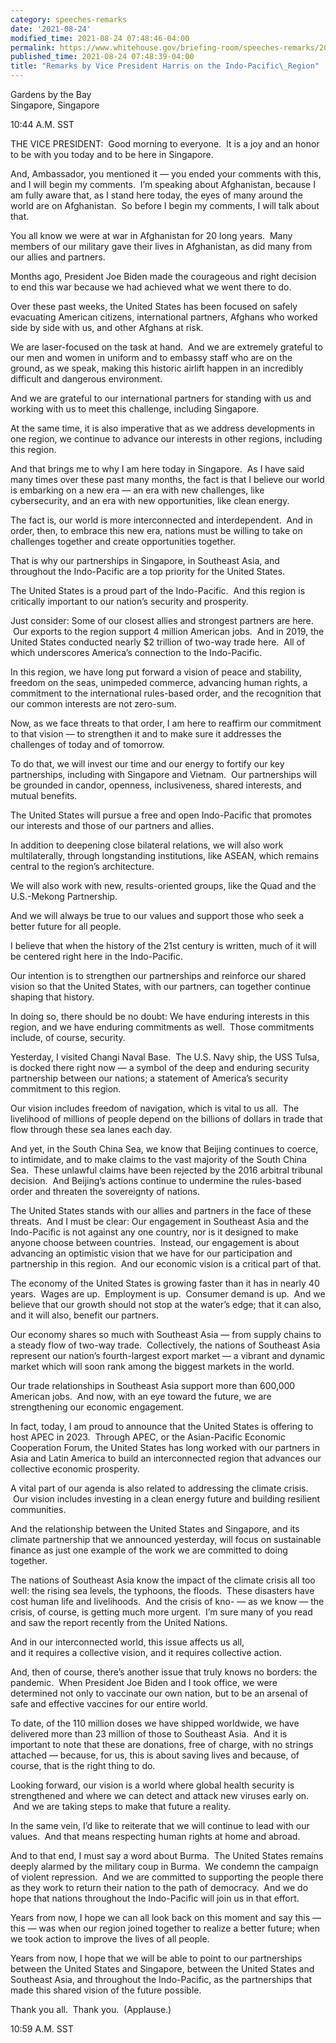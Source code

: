 ```yaml
---
category: speeches-remarks
date: '2021-08-24'
modified_time: 2021-08-24 07:48:46-04:00
permalink: https://www.whitehouse.gov/briefing-room/speeches-remarks/2021/08/24/remarks-by-vice-president-harris-on-the-indo-pacific-region/
published_time: 2021-08-24 07:48:39-04:00
title: "Remarks by Vice President Harris on the Indo-Pacific\_Region"
---
```

 
Gardens by the Bay  
Singapore, Singapore

10:44 A.M. SST

  
THE VICE PRESIDENT:  Good morning to everyone.  It is a joy and an honor
to be with you today and to be here in Singapore.  
  
And, Ambassador, you mentioned it — you ended your comments with this,
and I will begin my comments.  I’m speaking about Afghanistan, because I
am fully aware that, as I stand here today, the eyes of many around the
world are on Afghanistan.  So before I begin my comments, I will talk
about that.    
  
You all know we were at war in Afghanistan for 20 long years.  Many
members of our military gave their lives in Afghanistan, as did many
from our allies and partners.  
  
Months ago, President Joe Biden made the courageous and right decision
to end this war because we had achieved what we went there to do.   
  
Over these past weeks, the United States has been focused on safely
evacuating American citizens, international partners, Afghans who worked
side by side with us, and other Afghans at risk.   
  
We are laser-focused on the task at hand.  And we are extremely grateful
to our men and women in uniform and to embassy staff who are on the
ground, as we speak, making this historic airlift happen in an
incredibly difficult and dangerous environment.  
  
And we are grateful to our international partners for standing with us
and working with us to meet this challenge, including Singapore.   
  
At the same time, it is also imperative that as we address developments
in one region, we continue to advance our interests in other regions,
including this region.  
  
And that brings me to why I am here today in Singapore.  As I have said
many times over these past many months, the fact is that I believe our
world is embarking on a new era — an era with new challenges, like
cybersecurity, and an era with new opportunities, like clean energy.   
  
The fact is, our world is more interconnected and interdependent.  And
in order, then, to embrace this new era, nations must be willing to take
on challenges together and create opportunities together.   
  
That is why our partnerships in Singapore, in Southeast Asia, and
throughout the Indo-Pacific are a top priority for the United States.   
  
The United States is a proud part of the Indo-Pacific.  And this region
is critically important to our nation’s security and prosperity.  
  
Just consider: Some of our closest allies and strongest partners are
here.  Our exports to the region support 4 million American jobs.  And
in 2019, the United States conducted nearly $2 trillion of two-way trade
here.  All of which underscores America’s connection to the
Indo-Pacific.   
  
In this region, we have long put forward a vision of peace and
stability, freedom on the seas, unimpeded commerce, advancing human
rights, a commitment to the international rules-based order, and the
recognition that our common interests are not zero-sum.   
  
Now, as we face threats to that order, I am here to reaffirm our
commitment to that vision — to strengthen it and to make sure it
addresses the challenges of today and of tomorrow.   
  
To do that, we will invest our time and our energy to fortify our key
partnerships, including with Singapore and Vietnam.  Our partnerships
will be grounded in candor, openness, inclusiveness, shared interests,
and mutual benefits.   
  
The United States will pursue a free and open Indo-Pacific that promotes
our interests and those of our partners and allies.   
  
In addition to deepening close bilateral relations, we will also work
multilaterally, through longstanding institutions, like ASEAN, which
remains central to the region’s architecture.   
  
We will also work with new, results-oriented groups, like the Quad and
the U.S.-Mekong Partnership.   
  
And we will always be true to our values and support those who seek a
better future for all people.  
  
I believe that when the history of the 21st century is written, much of
it will be centered right here in the Indo-Pacific.   
  
Our intention is to strengthen our partnerships and reinforce our shared
vision so that the United States, with our partners, can together
continue shaping that history.   
  
In doing so, there should be no doubt: We have enduring interests in
this region, and we have enduring commitments as well.  Those
commitments include, of course, security.     
  
Yesterday, I visited Changi Naval Base.  The U.S. Navy ship, the USS
Tulsa, is docked there right now — a symbol of the deep and enduring
security partnership between our nations; a statement of America’s
security commitment to this region.  
  
Our vision includes freedom of navigation, which is vital to us all.
 The livelihood of millions of people depend on the billions of dollars
in trade that flow through these sea lanes each day.    
  
And yet, in the South China Sea, we know that Beijing continues to
coerce, to intimidate, and to make claims to the vast majority of the
South China Sea.  These unlawful claims have been rejected by the 2016
arbitral tribunal decision.  And Beijing’s actions continue to undermine
the rules-based order and threaten the sovereignty of nations.  
  
The United States stands with our allies and partners in the face of
these threats.  And I must be clear: Our engagement in Southeast Asia
and the Indo-Pacific is not against any one country, nor is it designed
to make anyone choose between countries.  Instead, our engagement is
about advancing an optimistic vision that we have for our participation
and partnership in this region.  And our economic vision is a critical
part of that.  
  
The economy of the United States is growing faster than it has in nearly
40 years.  Wages are up.  Employment is up.  Consumer demand is up.  And
we believe that our growth should not stop at the water’s edge; that it
can also, and it will also, benefit our partners.  
  
Our economy shares so much with Southeast Asia — from supply chains to a
steady flow of two-way trade.  Collectively, the nations of Southeast
Asia represent our nation’s fourth-largest export market — a vibrant and
dynamic market which will soon rank among the biggest markets in the
world.  
  
Our trade relationships in Southeast Asia support more than 600,000
American jobs.  And now, with an eye toward the future, we are
strengthening our economic engagement.  
  
In fact, today, I am proud to announce that the United States is
offering to host APEC in 2023.  Through APEC, or the Asian-Pacific
Economic Cooperation Forum, the United States has long worked with our
partners in Asia and Latin America to build an interconnected region
that advances our collective economic prosperity.    
  
A vital part of our agenda is also related to addressing the climate
crisis.  Our vision includes investing in a clean energy future and
building resilient communities.   
  
And the relationship between the United States and Singapore, and its
climate partnership that we announced yesterday, will focus on
sustainable finance as just one example of the work we are committed to
doing together.  
  
The nations of Southeast Asia know the impact of the climate crisis all
too well: the rising sea levels, the typhoons, the floods.  These
disasters have cost human life and livelihoods.  And the crisis of kno-
— as we know — the crisis, of course, is getting much more urgent.  I’m
sure many of you read and saw the report recently from the United
Nations.   
  
And in our interconnected world, this issue affects us all,   
and it requires a collective vision, and it requires collective
action.  
  
And, then of course, there’s another issue that truly knows no borders:
the pandemic.  When President Joe Biden and I took office, we were
determined not only to vaccinate our own nation, but to be an arsenal of
safe and effective vaccines for our entire world.  
  
To date, of the 110 million doses we have shipped worldwide, we have
delivered more than 23 million of those to Southeast Asia.  And it is
important to note that these are donations, free of charge, with no
strings attached — because, for us, this is about saving lives and
because, of course, that is the right thing to do.  
  
Looking forward, our vision is a world where global health security is
strengthened and where we can detect and attack new viruses early on.
 And we are taking steps to make that future a reality.   
  
In the same vein, I’d like to reiterate that we will continue to lead
with our values.  And that means respecting human rights at home and
abroad.   
  
And to that end, I must say a word about Burma.  The United States
remains deeply alarmed by the military coup in Burma.  We condemn the
campaign of violent repression.  And we are committed to supporting the
people there as they work to return their nation to the path of
democracy.  And we do hope that nations throughout the Indo-Pacific will
join us in that effort.   
  
Years from now, I hope we can all look back on this moment and say this
— this — was when our region joined together to realize a better future;
when we took action to improve the lives of all people.  
  
Years from now, I hope that we will be able to point to our partnerships
between the United States and Singapore, between the United States and
Southeast Asia, and throughout the Indo-Pacific, as the partnerships
that made this shared vision of the future possible.   
  
Thank you all.  Thank you.  (Applause.)  
  
10:59 A.M. SST 
